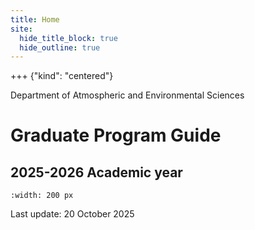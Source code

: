 ```yaml
---
title: Home
site:
  hide_title_block: true
  hide_outline: true
---
```


+++ {"kind": "centered"}

Department of Atmospheric and Environmental Sciences

# Graduate Program Guide

## 2025-2026 Academic year


```{image} UAlbanyMark_F_S01A_HEX_Gold_Black.png
:width: 200 px
```

Last update: 20 October 2025